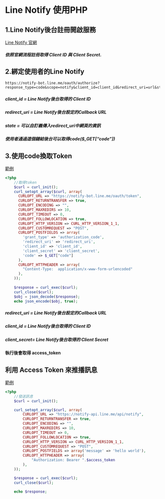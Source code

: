 # Line Notify 使用PHP


## 1.Line Notify後台註冊開啟服務
[Line Notify 官網](https://notify-bot.line.me/zh_TW/)

##### 依照官網流程註冊取得 Client ID 與 Client Secret.

## 2.綁定使用者的Line Notify

```url
https://notify-bot.line.me/oauth/authorize?response_type=code&scope=notify&client_id=client_id&redirect_uri=url&state=state
```
##### client_id = Line Notify後台取得的 Client ID
##### redirect_uri = Line Notify後台設定的Callback URL
##### state = 可以自訂義傳入redirect_uri中網頁的資訊
##### 使用者通過這個鏈結後台可以取得code($_GET[“code”])

## 3.使用code換取Token
[範例](https://github.com/ZellZone/LineNotify/blob/main/callback/index.php)
```php
<?php
    //取得token
    $curl = curl_init();
    curl_setopt_array($curl, array(
      CURLOPT_URL => "https://notify-bot.line.me/oauth/token",
      CURLOPT_RETURNTRANSFER => true,
      CURLOPT_ENCODING => "",
      CURLOPT_MAXREDIRS => 10,
      CURLOPT_TIMEOUT => 0,
      CURLOPT_FOLLOWLOCATION => true,
      CURLOPT_HTTP_VERSION => CURL_HTTP_VERSION_1_1,
      CURLOPT_CUSTOMREQUEST => "POST",
      CURLOPT_POSTFIELDS => array(
        'grant_type' => 'authorization_code',
        'redirect_uri' => 'redirect_uri',
        'client_id' => 'client_id',
        'client_secret' => 'client_secret',
        'code' => $_GET["code"]
      ),
      CURLOPT_HTTPHEADER => array(
        "Content-Type:  application/x-www-form-urlencoded"
      ),
    ));
    
    $response = curl_exec($curl);
    curl_close($curl);
    $obj = json_decode($response);
    echo json_encode($obj, true);
```
##### redirect_uri = Line Notify後台設定的Callback URL
##### client_id = Line Notify後台取得的 Client ID
##### client_secret= Line Notify後台取得的 Client Secret
#### 執行後會取得 access_token

## 利用 Access Token 來推播訊息
[範例](https://github.com/ZellZone/LineNotify/blob/main/index.php)
```php
<?php
    //發送訊息
    $curl = curl_init();

    curl_setopt_array($curl, array(
        CURLOPT_URL => "https://notify-api.line.me/api/notify",
        CURLOPT_RETURNTRANSFER => true,
        CURLOPT_ENCODING => "",
        CURLOPT_MAXREDIRS => 10,
        CURLOPT_TIMEOUT => 0,
        CURLOPT_FOLLOWLOCATION => true,
        CURLOPT_HTTP_VERSION => CURL_HTTP_VERSION_1_1,
        CURLOPT_CUSTOMREQUEST => "POST",
        CURLOPT_POSTFIELDS => array('message' => 'hello world'),
        CURLOPT_HTTPHEADER => array(
            "Authorization: Bearer ".$access_token
        ),
    ));

    $response = curl_exec($curl);
    curl_close($curl);

    echo $response;
```
